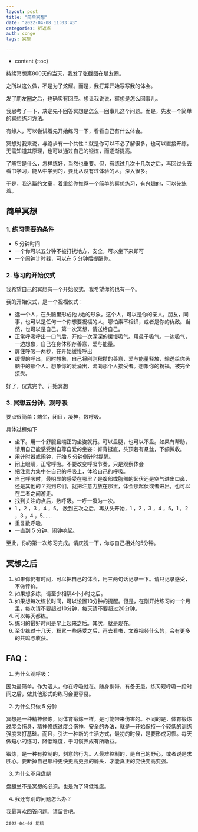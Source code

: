 ```yaml
---
layout: post
title: "简单冥想"
date: "2022-04-08 11:03:43"
categories: 折返点
auth: conge
tags: 冥想

---
```

* content
{:toc}


持续冥想第800天的当天，我发了张截图在朋友圈。

之所以这么做，不是为了炫耀。而是，我打算开始写写我的体会。

发了朋友圈之后，也确实有回应。想让我说说，冥想是怎么回事儿。

我思考了一下，决定先不回答冥想是怎么一回事儿这个问题。而是，先发一个简单的冥想练习方法。

有缘人，可以尝试着先开始练习一下，看看自己有什么体会。

冥想对我来说，与跑步有一个共性：就是你可以不必了解很多，也可以直接开练。无需知道其原理，也可以通过自己的锻炼，而逐渐提高。

了解它是什么，怎样练好，当然也重要。但，有练过几次十几次之后，再回过头去看书学习，能从中学到的，要比从没有过体验的人，深入很多。

于是，我这篇的文章，着重给你推荐一个简单的冥想练习，有兴趣的，可以先练着。




## 简单冥想

### 1. 练习需要的条件

* 5 分钟时间
* 一个你可以五分钟不被打扰地方，安全，可以坐下来即可
* 一个闹钟计时器，可以在 5 分钟后提醒你。

### 2. 练习的开始仪式

我希望自己的冥想有一个开始仪式，我希望你的也有一个。

我的开始仪式，是一个祝福仪式：

* 选一个人，在头脑里形成他 /她的形象。这个人，可以是你的亲人，朋友，同事，也可以是任何一个你想要祝福的人，哪怕素不相识，或者是你的仇敌。当然，也可以是自己。第一次冥想，请送给自己。
* 正常呼吸呼出一口气后，开始一次深深的缓慢吸气。用鼻子吸气。一边吸气，一边想象，自己在身体积存善意，爱与能量。
* 屏住呼吸一两秒，在开始缓慢呼出
* 缓慢的呼出，同时想象，自己将刚刚积攒的善意，爱与能量释放，输送给你头脑中的那个人。想象你的爱涌出，流向那个人接受者。想象你的祝福，被完全接受。

好了，仪式完毕。开始冥想

### 3. 冥想五分钟，观呼吸

要点很简单：端坐，闭目，凝神，数呼吸。

具体过程如下

* 坐下。用一个舒服且端正的坐姿就行。可以盘腿，也可以不盘。如果有帮助，请用自己能感受到自尊自爱的坐姿：脊背挺直，头顶若有悬丝，下颌微收。
* 用计时器或闹钟，开始 5 分钟倒计时提醒。
* 闭上眼睛，正常呼吸。不要改变呼吸节奏，只是观察体会
* 把注意力集中在自己的呼吸上，体验自己的呼吸。
* 自己呼吸时，最明显的感受在哪里？是腹部或胸部的起伏还是空气进出口鼻，还是其他的？找到它们，就把注意力放在那里，体会那起伏或者进出，也可以在二者之间游走。
* 找到关注的点后，数呼吸。一呼一吸为一次。
* 1 ，2 ，3 ，4 ，5。 数到五次之后，再从头开始，1 ，2 ，3 ，4 ，5，1 ，2 ，3 ，4 ，5……
* 重复数呼吸，
* 一直到 5 分钟，闹钟响起。

至此，你的第一次练习完成。请庆祝一下，你与自己相处的5分钟。

## 冥想之后

1. 如果你仍有时间，可以把自己的体会，用三两句话记录一下。请只记录感受，不做评价。
2. 如果想多练，请至少相隔4个小时之后。
3. 如果想每次练长时间，可以设置10分钟的提醒。但是，在刚开始练习的一个月里，每次请不要超过10分钟，每天请不要超过20分钟。
4. 可以每天都练。
5. 练习的最好时间是早上起来之后。其次，就是现在。
6. 至少练过十几天，积累一些感受之后，再去看书，文章视频什么的，会有更多的共鸣与收获。

## FAQ：

1. 为什么观呼吸：

因为最简单。作为活人，你在呼吸就在。随身携带，有备无患。练习观呼吸一段时间之后，做其他形式的练习会更容易。

2. 为什么只做 5 分钟

冥想是一种精神修炼，同体育锻炼一样，是可能带来伤害的。不同的是，体育锻炼过度会伤身，精神修炼过度会伤神。安全的办法，就是一开始保持一个较低的训练强度来打基础。而且，引进一种新的生活方式，最初的时候，是要形成习惯。每天做短小的练习，降低难度，于习惯养成有所助益。

锻炼，是一种有控制的，刻意的行为。人最难控制的，是自己的野心，或者说是求胜心。要断掉自己那种更快更高更强的瘾头，才能真正的变快变高变强。

3. 为什么不用盘腿

盘腿坐不是冥想的必须。也是为了降低难度。

4. 我还有别的问题怎么办？

我最喜欢回答问题。请留言吧。


```
2022-04-08 初稿
```
